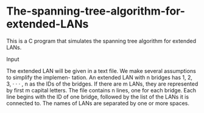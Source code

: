 # The-spanning-tree-algorithm-for-extended-LANs

This is a C program that simulates the spanning tree algorithm for extended LANs.

Input

The extended LAN will be given in a text file. We make several assumptions to simplify the implemen- tation. An extended LAN with n bridges has 1, 2, 3, · · · , n as the IDs of the bridges. If there are m LANs, they are represented by first m capital letters. The file contains n lines, one for each bridge. Each line begins with the ID of one bridge, followed by the list of the LANs it is connected to. The names of LANs are separated by one or more spaces.
